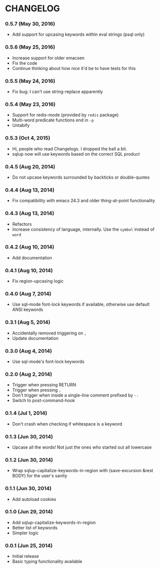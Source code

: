 # CHANGELOG

### 0.5.7 (May 30, 2016)

* Add support for upcasing keywords within eval strings (psql only)

### 0.5.6 (May 25, 2016)

* Increase support for older emacsen
* Fix the code
* Continue thinking about how nice it'd be to have tests for this

### 0.5.5 (May 24, 2016)

* Fix bug: I can't use string-replace apparently

### 0.5.4 (May 23, 2016)

* Support for redis-mode (provided by `redis` package)
* Multi-word predicate functions end in `-p`
* Untabify

### 0.5.3 (Oct 4, 2015)

* Hi, people who read Changelogs. I dropped the ball a bit.
* sqlup now will use keywords based on the correct SQL product

### 0.4.5 (Aug 20, 2014)

* Do not upcase keywords surrounded by backticks or double-quotes

### 0.4.4 (Aug 13, 2014)

* Fix compatibility with emacs 24.3 and older thing-at-point functionality

### 0.4.3 (Aug 13, 2014)

* Refactors
* Increase consistency of language, internally. Use the `symbol` instead of `word`

### 0.4.2 (Aug 10, 2014)

* Add documentation

### 0.4.1 (Aug 10, 2014)

* Fix region-upcasing logic

### 0.4.0 (Aug 7, 2014)

* Use sql-mode font-lock keywords if available, otherwise use default ANSI keywords

### 0.3.1 (Aug 5, 2014)

* Accidentally removed triggering on `,`
* Update documentation

### 0.3.0 (Aug 4, 2014)

* Use sql-mode's font-lock keywords

### 0.2.0 (Aug 2, 2014)

* Trigger when pressing RETURN
* Trigger when pressing `,`
* Don't trigger when inside a single-line comment prefixed by `--`
* Switch to post-command-hook

### 0.1.4 (Jul 1, 2014)

* Don't crash when checking if whitespace is a keyword

### 0.1.3 (Jun 30, 2014)

* Upcase all the words! Not just the ones who started out all lowercase

### 0.1.2 (Jun 30, 2014)

* Wrap sqlup-capitalize-keywords-in-region with (save-excursion &rest BODY) for the user's sanity

### 0.1.1 (Jun 30, 2014)

* Add autoload cookies

### 0.1.0 (Jun 29, 2014)

* Add sqlup-capitalize-keywords-in-region
* Better list of keywords
* Simpler logic

### 0.0.1 (Jun 25, 2014)

* Initial release
* Basic typing functionality available
